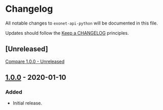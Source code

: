# Changelog

All notable changes to `exonet-api-python` will be documented in this file.

Updates should follow the [Keep a CHANGELOG](http://keepachangelog.com/) principles.

## [Unreleased]
[Compare 1.0.0 - Unreleased](https://github.com/exonet/certbot-dns-exonet/compare/1.0.0...master)

## [1.0.0](https://github.com/exonet/certbot-dns-exonet/releases/tag/1.0.0) - 2020-01-10
### Added
- Initial release.